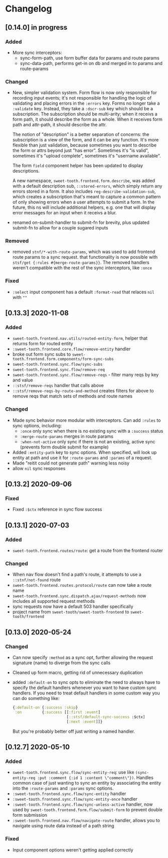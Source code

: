 # Changelog

## [0.14.0] in progress

### Added

- More sync interceptors:
  - sync-form-path, use form buffer data for params and route params
  - sync-data-path, performs get-in on db and merged in to params and route-params

### Changed

- New, simpler validation system. Form flow is now only responsible for
  recording input events; it's not responsible for handling the logic of
  validating and placing errors in the `:errors` key. Forms no longer take a
  `:validate` key. Instead, they take a `:dscr-sub` key which should be a
  subscription. The subscription should be multi-arity; when it receivs a form
  path, it should describe the form as a whole. When it receives form path and
  attr-path, it should describe the attr.
  
  The notion of "description" is a better separation of concerns: the
  subscription is a view of the form, and it can be any function. It's more
  flexible than just validation, because sometimes you want to describe the form
  or attrs beyond just "has error". Sometimes it's "is valid", sometimes it's
  "upload complete", sometimes it's "username available". 
  
  The form `field` component helper has been updated to display descriptions.
  
  A new namespace, `sweet-tooth.frontend.form.describe`, was added with a
  default description sub, `::stored-errors`, which simply return any errors
  stored in a form. It also includes `reg-describe-validation-sub`, which
  creates a subscription that's meant to capture a common pattern of only
  showing errors when a user attempts to submit a form. In the future, this ns
  will include additional helpers, e.g. one that will display error messages for
  an input when it receivs a blur.
- renamed on-submit-handler to submit-fn for brevity, plus updated submit-fn to
  allow for a couple sugared inputs

### Removed

- removed `stnf/*-with-route-params`, which was used to add frontend route
  params to a sync request. that functionality is now possible with `stsf/get
  {:rules #{merge-route-params}}`. The removed handlers weren't compatible with
  the rest of the sync interceptors, like `:once`

### Fixed

- `:select` input component has a default `:format-read` that relaces `nil` with
  `""`



## [0.13.3] 2020-11-08

### Added

- `sweet-tooth.frontend.nav.utils/routed-entity-form`, helper that returns form
  for routed entity
- `:sweet-tooth.frontend.core.flow/remove-entity` handler
- broke out form sync subs to
  `sweet-tooth.frontend.form.components/form-sync-subs`
- `sweet-tooth.frontend.sync.flow/sync-subs`
- `sweet-tooth.frontend.sync.flow/remove-req`
- `sweet-tooth.frontend.sync.flow/remove-reqs` - filter many reqs by key and value
- `::stsf/remove-reqs` handler that calls above
- `::stsf/remove-reqs-by-route-and-method` creates filters for above to remove
  reqs that match sets of methods and route names

### Changed

- Made sync behavior more modular with interceptors. Can add `:rules` to sync
  options, including:
  - `:once` only sync when there is no existing sync with a `:success` status
  - `:merge-route-params` merges in route params
  - `:when-not-active` only sync if there is not an existing, active sync
    (prevents form double submit for example)
- Added `:entity-path` key to sync options. When specified, will look up entity
  at path and use it for `:route-params` and `:params` of a request.
- Made "reitit could not generate path" warning less noisy
- allow `nil` sync responses


## [0.13.2] 2020-09-06

### Fixed

- Fixed `:$ctx` reference in sync flow success


## [0.13.1] 2020-07-03

### Added

- `sweet-tooth.frontend.routes/route`: get a route from the frontend
  router

### Changed

- When nav flow doesn't find a path's route, it attempts to use a
  `::stnf/not-found` route
- `sweet-tooth.frontend.routes.protocol/route` can now take a route name
- `sweet-tooth.frontend.sync.dispatch.ajax/request-methods` now
  includes all supported request methods
- sync requests now have a default 503 handler specifically
- project name from `sweet-tooth/sweet-tooth-frontend` to `sweet-tooth/frontend`

## [0.13.0] 2020-05-24

### Changed

- Can now specify `:method` as a sync opt, further allowing the
  request signature (name) to diverge from the sync calls
- Cleaned up form macro, getting rid of unnecessary duplication
- added `:default-on` to sync opts to eliminate the need to always
  have to specify the default handlers whenever you want to have
  custom sync handlers. If you need to treat default handlers in some
  custom way you can do something like:

  ```clojure
  {:default-on {:success :skip}
   :on         {:success [[:first :event]
                          [::stsf/default-sync-success :$ctx]
                          [:next :event]]}
  ```
  
  But you're probably better off just writing a named handler.

## [0.12.7] 2020-05-10

### Added

- `sweet-tooth.frontend.sync.flow/sync-entity-req`: use like
  `(sync-entity-req :put :comment {:id 1 :content
  \"comment\"})`. Handles common case of just wanting to sync an
  entity by associating the entity into the `:route-params` and
  `:params` sync options. 
- `:sweet-tooth.frontend.sync.flow/sync-entity` handler
- `:sweet-tooth.frontend.sync.flow/sync-entity-once` handler
- `:sweet-tooth.frontend.sync.flow/sync-unless-active` handler, now
  used by `sweet-tooth.frontend.form.flow/submit-form` to prevent
  double form submission
- `:sweet-tooth.frontend.nav.flow/navigate-route` handler, allows you
  to navigate using route data instead of a path string

### Fixed

- Input component options weren't getting applied correctly
